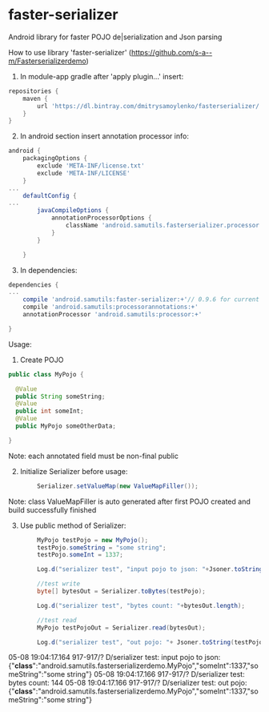 # faster-serializer
Android library for faster POJO de|serialization and Json parsing

How to use library 'faster-serializer' (https://github.com/s-a--m/Fasterserializerdemo)

1. In module-app gradle after 'apply plugin...' insert:

```gradle
repositories {
	maven {
		url 'https://dl.bintray.com/dmitrysamoylenko/fasterserializer/'
	}
}
```

2. In android section insert annotation processor info:
```gradle
android {
	packagingOptions {
		exclude 'META-INF/license.txt'
		exclude 'META-INF/LICENSE'
	}
...
	defaultConfig {
...
		javaCompileOptions {
			annotationProcessorOptions {
				className 'android.samutils.fasterserializer.processor.AnnotationProcessor'
			}
		}

	}
```
3. In dependencies:
```gradle
dependencies {
...
	compile 'android.samutils:faster-serializer:+'// 0.9.6 for current time
	compile 'android.samutils:processorannotations:+'
	annotationProcessor 'android.samutils:processor:+'

}
```

Usage:

1. Create POJO

```java
public class MyPojo {

  @Value
  public String someString;
  @Value
  public int someInt;
  @Value
  public MyPojo someOtherData;

}
```

Note: each annotated field must be non-final public

2. Initialize Serializer before usage:

```java
		Serializer.setValueMap(new ValueMapFiller());
```
Note: class ValueMapFiller is auto generated after first POJO created and build successfully finished

3. Use public method of Serializer:

```java
		MyPojo testPojo = new MyPojo();
		testPojo.someString = "some string";
		testPojo.someInt = 1337;

		Log.d("serializer test", "input pojo to json: "+Jsoner.toString(testPojo));

		//test write
		byte[] bytesOut = Serializer.toBytes(testPojo);

		Log.d("serializer test", "bytes count: "+bytesOut.length);

		//test read
		MyPojo testPojoOut = Serializer.read(bytesOut);

		Log.d("serializer test", "out pojo: "+ Jsoner.toString(testPojoOut));
```

05-08 19:04:17.164 917-917/? D/serializer test: input pojo to json: {"__class__":"android.samutils.fasterserializerdemo.MyPojo","someInt":1337,"someString":"some string"}
05-08 19:04:17.166 917-917/? D/serializer test: bytes count: 144
05-08 19:04:17.166 917-917/? D/serializer test: out pojo: {"__class__":"android.samutils.fasterserializerdemo.MyPojo","someInt":1337,"someString":"some string"}